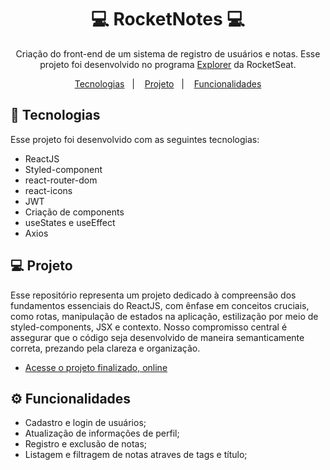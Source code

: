 <h1 align="center">💻 RocketNotes 💻</h1>

<p align="center">
Criação do front-end de um sistema de registro de usuários e notas. Esse projeto foi desenvolvido no programa <a href="https://www.rocketseat.com.br/explorer">Explorer</a> da RocketSeat.
</p>

<p align="center">
  <a href="#🚀-tecnologias">Tecnologias</a>&nbsp;&nbsp;&nbsp;|&nbsp;&nbsp;&nbsp;
  <a href="#💻-projeto">Projeto</a>&nbsp;&nbsp;&nbsp;|&nbsp;&nbsp;&nbsp;
  <a href="#⚙️-funcionalidades">Funcionalidades</a>
</p>

## 🚀 Tecnologias

Esse projeto foi desenvolvido com as seguintes tecnologias:

- ReactJS
- Styled-component
- react-router-dom
- react-icons
- JWT
- Criação de components
- useStates e useEffect
- Axios

## 💻 Projeto

Esse repositório representa um projeto dedicado à compreensão dos fundamentos essenciais do ReactJS, com ênfase em conceitos cruciais, como rotas, manipulação de estados na aplicação, estilização por meio de styled-components, JSX e contexto. Nosso compromisso central é assegurar que o código seja desenvolvido de maneira semanticamente correta, prezando pela clareza e organização.

- [Acesse o projeto finalizado, online](https://rocketnotes-jp.netlify.app/)

## ⚙️ Funcionalidades

- Cadastro e login de usuários;
- Atualização de informações de perfil;
- Registro e exclusão de notas;
- Listagem e filtragem de notas atraves de tags e título;
